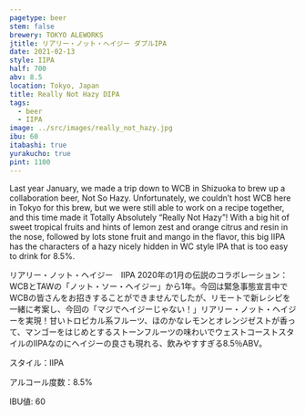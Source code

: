 ```yaml
---
pagetype: beer
stem: false
brewery: TOKYO ALEWORKS
jtitle: リアリー・ノット・ヘイジー ダブルIPA
date: 2021-02-13
style: IIPA
half: 700
abv: 8.5
location: Tokyo, Japan
title: Really Not Hazy DIPA
tags:
  - beer
  - IIPA
image: ../src/images/really_not_hazy.jpg
ibu: 60
itabashi: true
yurakucho: true
pint: 1100
--- 
```


Last year January, we made a trip down to WCB in Shizuoka to brew up a collaboration beer, Not So Hazy. Unfortunately, we couldn’t host WCB here in Tokyo for this brew, but we were still able to work on a recipe together, and this time made it Totally Absolutely “Really Not Hazy”! With a big hit of sweet tropical fruits and hints of lemon zest and orange citrus and resin in the nose, followed by lots stone fruit and mango in the flavor, this big IIPA has the characters of a hazy nicely hidden in WC style IPA that is too easy to drink for 8.5%.

リアリー・ノット・ヘイジー　IIPA
2020年の1月の伝説のコラボレーション：WCBとTAWの「ノット・ソー・ヘイジー」から1年。今回は緊急事態宣言中でWCBの皆さんをお招きすることができませんでしたが、リモートで新レシピを一緒に考案し、今回の「マジでヘイジーじゃない！」リアリー・ノット・ヘイジーを実現！甘いトロピカル系フルーツ、ほのかなレモンとオレンジゼストが香って、マンゴーをはじめとするストーンフルーツの味わいでウェストコーストスタイルのIIPAなのにヘイジーの良さも現れる、飲みやすすぎる8.5％ABV。

スタイル：IIPA  

アルコール度数：8.5%

IBU値: 60
